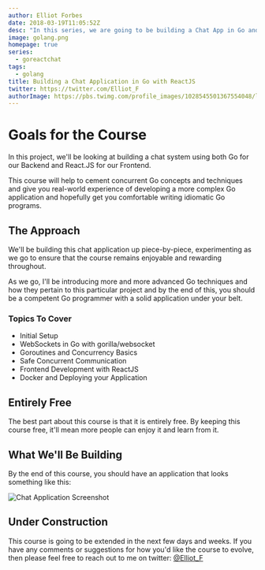 ```yaml
---
author: Elliot Forbes
date: 2018-03-19T11:05:52Z
desc: "In this series, we are going to be building a Chat App in Go and ReactJS"
image: golang.png
homepage: true
series:
  - goreactchat
tags:
  - golang
title: Building a Chat Application in Go with ReactJS
twitter: https://twitter.com/Elliot_F
authorImage: https://pbs.twimg.com/profile_images/1028545501367554048/lzr43cQv_400x400.jpg
---
```


# Goals for the Course

In this project, we'll be looking at building a chat system using both Go for
our Backend and React.JS for our Frontend.

This course will help to cement concurrent Go concepts and techniques and give
you real-world experience of developing a more complex Go application and
hopefully get you comfortable writing idiomatic Go programs.

## The Approach

We'll be building this chat application up piece-by-piece, experimenting as we
go to ensure that the course remains enjoyable and rewarding throughout.

As we go, I'll be introducing more and more advanced Go techniques and how they
pertain to this particular project and by the end of this, you should be a
competent Go programmer with a solid application under your belt.

### Topics To Cover

- Initial Setup
- WebSockets in Go with gorilla/websocket
- Goroutines and Concurrency Basics
- Safe Concurrent Communication
- Frontend Development with ReactJS
- Docker and Deploying your Application

## Entirely Free

The best part about this course is that it is entirely free. By keeping this
course free, it'll mean more people can enjoy it and learn from it.

## What We'll Be Building

By the end of this course, you should have an application that looks something
like this:

![Chat Application Screenshot](https://images.tutorialedge.net/images/chat-app-go-react/screenshot-02.png)

## Under Construction

This course is going to be extended in the next few days and weeks. If you have
any comments or suggestions for how you'd like the course to evolve, then please
feel free to reach out to me on twitter:
[@Elliot_F](https://twitter.com/elliot_f)
